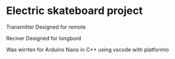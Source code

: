 # Electric skateboard project

Transmitter Designed for remote

Reciver Designed for longbord

Was wirrten for Arduino Nano in C++ using vscode with platformio
